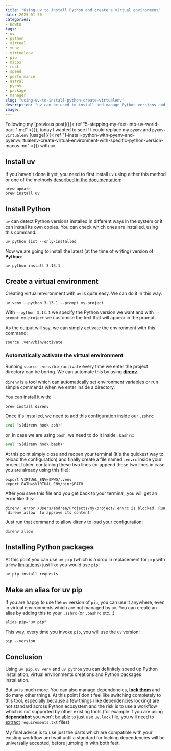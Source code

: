 ```yaml
---
title: "Using uv to install Python and create a virtual environment"
date: 2025-01-30
categories: 
- Howto
tags:
- uv
- python
- virtual
- venv
- virtualenv
- pip
- macos
- rust
- speed
- performance
- astral
- pyenv
- package
- manager
slug: "using-uv-to-install-python-create-virtualenv"
description: "uv can be used to install and manage Python versions and virtual environments."
image:
---
```


Following my [previous post]({{< ref "5-stepping-my-feet-into-uv-world-part-1.md" >}}), today I wanted to see if I could replace my `pyenv` and `pyenv-virtualenv` [usage]({{< ref "1-install-python-with-pyenv-and-pyenvvirtualenv-create-virtual-environment-with-specific-python-version-macos.md" >}}) with `uv`.

## Install uv

If you haven't done it yet, you need to first install `uv` using either this method or one of the methods [described in the documentation](https://docs.astral.sh/uv/getting-started/installation/):

```shell
brew update
brew install uv
```

## Install Python

`uv` can detect Python versions installed in different ways in the system or it can install its own copies. You can check which ones are installed, using this command:

```shell
uv python list --only-installed
```

Now we are going to install the latest (at the time of writing) version of **Python**:

```shell
uv python install 3.13.1
```

## Create a virtual environment

Creating virtual environment with `uv` is quite easy. We can do it in this way:

```shell
uv venv --python 3.13.1 --prompt my-project
```

With `--python 3.13.1` we specify the Python version we want and with `--prompt my-project` we customise the text that will appear in the prompt.

As the output will say, we can simply activate the environment with this command:

```shell
source .venv/bin/activate
```

### Automatically activate the virtual environment

Running `source .venv/bin/activate` every time we enter the project directory can be boring. We can automate this by using [**direnv**](https://direnv.net).

`direnv` is a tool which can automatically set environment variables or run simple commands when we enter inside a directory.

You can install it with:

```shell
brew install direnv
```

Once it's installed, we need to add this configuration inside our `.zshrc`:

```bash
eval "$(direnv hook zsh)"
```

or, in case we are using `bash`, we need to do it inside `.bashrc`:

```bash
eval "$(direnv hook bash)"
```

At this point simply close and reopen your terminal (it's the quickest way to reload the configuration) and finally create a file named `.envrc` inside your project folder, containing these two lines (or append these two lines in case you are already using this file):

```shell
export VIRTUAL_ENV=$PWD/.venv
export PATH=$VIRTUAL_ENV/bin:$PATH
```

After you save this file and you get back to your terminal, you will get an error like this:

```shell
direnv: error /Users/andrea/Projects/my-project/.envrc is blocked. Run `direnv allow` to approve its content
```

Just run that command to allow direnv to load your configuration:

```shell
direnv allow
```

## Installing Python packages

At this point you can use `uv pip` (which is a drop in replacement for `pip` with a few [limitations](https://docs.astral.sh/uv/pip/compatibility/)) just like you would use `pip`:

```shell
uv pip install requests
```

## Make an alias for uv pip

If you are happy to use the `uv` version of `pip`, you can use it anywhere, even in virtual environments which are not managed by `uv`. You can create an alias by adding this to your `.zshrc` (or `.bashrc` etc...)

```shell
alias pip="uv pip"
```

This way, every time you invoke `pip`, you will use the `uv` version:

```shell
pip --version
```

## Conclusion

Using `uv pip`, `uv venv` and `uv python` you can definitely speed up Python installation, virtual environments creations and Python packages installation.

But `uv` is much more. You can also manage dependencies, [**lock them**](https://docs.astral.sh/uv/guides/projects/#uvlock) and do many other things. At this point I don't feel like switching completely to this tool, especially because a few things (like dependencies locking) are not standard across Python ecosystem and the risk is to use a workflow which is not supported by other existing tools (for example if you are using **dependabot** you won't be able to just use `uv.lock` file, you will need to [extract](https://docs.astral.sh/uv/pip/compile/) `requirements.txt` files)

My final advice is to use just the parts which are compatible with your existing workflow and wait until a standard for locking dependencies will be universally accepted, before jumping in with both feet.
